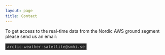 ```yaml
---
layout: page
title: Contact
---
```



To get access to the real-time data from the Nordic AWS ground segment please send us an email:

<p align="left">
   <a href="assets/img/email_image.png">
     <img src="assets/img/email_image.png" alt="Contact us at email address" height="20"/>
   </a>
</p>


